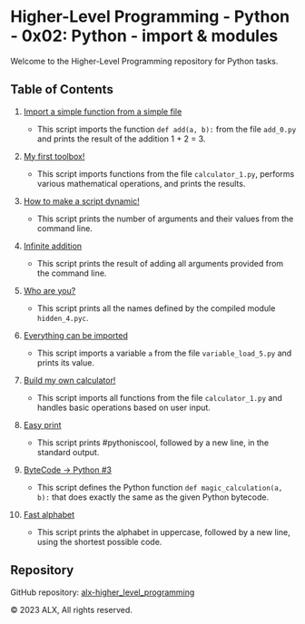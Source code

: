 # Higher-Level Programming - Python - 0x02: Python - import & modules

Welcome to the Higher-Level Programming repository for Python tasks.

## Table of Contents

1. [Import a simple function from a simple file](./0-add.py)
   - This script imports the function `def add(a, b):` from the file `add_0.py` and prints the result of the addition 1 + 2 = 3.

2. [My first toolbox!](./1-calculation.py)
   - This script imports functions from the file `calculator_1.py`, performs various mathematical operations, and prints the results.

3. [How to make a script dynamic!](./2-args.py)
   - This script prints the number of arguments and their values from the command line.

4. [Infinite addition](./3-infinite_add.py)
   - This script prints the result of adding all arguments provided from the command line.

5. [Who are you?](./4-hidden_discovery.py)
   - This script prints all the names defined by the compiled module `hidden_4.pyc`.

6. [Everything can be imported](./5-variable_load.py)
   - This script imports a variable `a` from the file `variable_load_5.py` and prints its value.

7. [Build my own calculator!](./100-my_calculator.py)
   - This script imports all functions from the file `calculator_1.py` and handles basic operations based on user input.

8. [Easy print](./101-easy_print.py)
   - This script prints #pythoniscool, followed by a new line, in the standard output.

9. [ByteCode -> Python #3](./102-magic_calculation.py)
   - This script defines the Python function `def magic_calculation(a, b):` that does exactly the same as the given Python bytecode.

10. [Fast alphabet](./103-fast_alphabet.py)
    - This script prints the alphabet in uppercase, followed by a new line, using the shortest possible code.

## Repository

GitHub repository: [alx-higher_level_programming](https://github.com/gebretewodros73/alx-higher_level_programming)

© 2023 ALX, All rights reserved.
